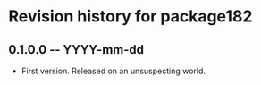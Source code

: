 # Revision history for package182

## 0.1.0.0 -- YYYY-mm-dd

* First version. Released on an unsuspecting world.
